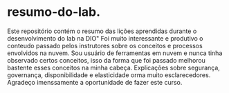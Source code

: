 # resumo-do-lab.
Este repositório contém o resumo das lições aprendidas durante o desenvolvimento do lab na DIO"
Foi muito interessante e produtivo o conteudo passado pelos instrutores sobre os conceitos e processos envolvidos na nuvem.
Sou usuário de ferramentas em nuvem e nunca tinha observado certos conceitos, isso da forma que foi passado melhorou bastente esses conceitos na minha cabeça.
Explicações sobre segurança, governança, disponibilidade e elasticidade orma muito esclarecedores.
Agradeço imenssamente a oportunidade de fazer este curso.
